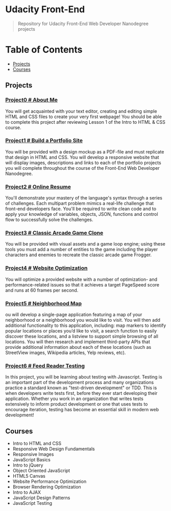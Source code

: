 # Udacity Front-End
> Repository for Udacity Front-End Web Developer Nanodegree projects

# Table of Contents

* [Projects](#projects)
* [Courses](#courses)

## <a name="projects"></a>Projects
### [Project0 # About Me](Project0)

You will get acquainted with your text editor, creating and editing simple HTML and CSS files to create your very first webpage! You should be able to complete this project after reviewing Lesson 1 of the Intro to HTML & CSS course.

### [Project1 # Build a Portfolio Site](Project1)

You will be provided with a design mockup as a PDF-file and must replicate that design in HTML and CSS. You will develop a responsive website that will display images, descriptions and links to each of the portfolio projects you will complete throughout the course of the Front-End Web Developer Nanodegree.

### [Project2 # Online Resume](Project2)

You'll demonstrate your mastery of the language's syntax through a series of challenges. Each multipart problem mimics a real-life challenge that front-end developers face. You'll be required to write clean code and to apply your knowledge of variables, objects, JSON, functions and control flow to successfully solve the challenges.

### [Project3 # Classic Arcade Game Clone](Project3)

You will be provided with visual assets and a game loop engine; using these tools you must add a number of entities to the game including the player characters and enemies to recreate the classic arcade game Frogger.

### [Project4 # Website Optimization](Project4)

You will optimize a provided website with a number of optimization- and performance-related issues so that it achieves a target PageSpeed score and runs at 60 frames per second.

### [Project5 # Neighborhood Map](Project5)

ou will develop a single-page application featuring a map of your neighborhood or a neighborhood you would like to visit. You will then add additional functionality to this application, including: map markers to identify popular locations or places you’d like to visit, a search function to easily discover these locations, and a listview to support simple browsing of all locations. You will then research and implement third-party APIs that provide additional information about each of these locations (such as StreetView images, Wikipedia articles, Yelp reviews, etc).

### [Project6 # Feed Reader Testing](Project6)

In this project, you will be learning about testing with Javascript. Testing is an important part of the development process and many organizations practice a standard known as "test-driven development" or TDD. This is when developers write tests first, before they ever start developing their application.
Whether you work in an organization that writes tests extensively to inform product development or one that uses tests to encourage iteration, testing has become an essential skill in modern web development!

## <a name="courses"></a>Courses
* Intro to HTML and CSS
* Responsive Web Design Fundamentals
* Responsive Images
* JavaScript Basics
* Intro to jQuery
* Object Oriented JavaScript
* HTML5 Canvas
* Website Performance Optimization
* Browser Rendering Optimization
* Intro to AJAX
* JavaScript Design Patterns
* JavaScript Testing
